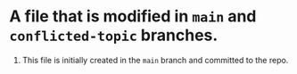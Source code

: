# A file that is modified in ```main``` and ```conflicted-topic``` branches.

1.  This file is initially created in the ```main``` branch and committed to the repo.

